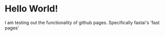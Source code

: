 # Hello World!

I am testing out the functionality of github pages. Specifically fastai's 'fast pages'
